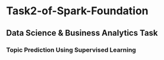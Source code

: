 # Task2-of-Spark-Foundation
## Data Science & Business Analytics Task
### Topic Prediction Using Supervised Learning
